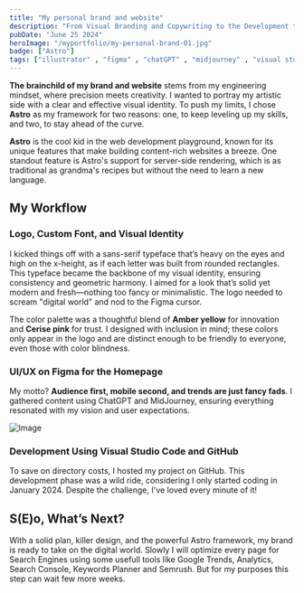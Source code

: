 ```yaml
---
title: "My personal brand and website"
description: "From Visual Branding and Copywriting to the Development through Astro, a modern framework that emphasizes performance by delivering as little JavaScript as possible."
pubDate: "June 25 2024"
heroImage: "/myportfolio/my-personal-brand-01.jpg"
badge: ["Astro"]
tags: ["illustrator" , "figma" , "chatGPT" , "midjourney" , "visual studio" , "github"]
---
```


**The brainchild of my brand and website** stems from my engineering mindset, where precision meets creativity. I wanted to portray my artistic side with a clear and effective visual identity. To push my limits, I chose **Astro** as my framework for two reasons: one, to keep leveling up my skills, and two, to stay ahead of the curve.

**Astro** is the cool kid in the web development playground, known for its unique features that make building content-rich websites a breeze. One standout feature is Astro's support for server-side rendering, which is as traditional as grandma's recipes but without the need to learn a new language.

## My Workflow

### Logo, Custom Font, and Visual Identity

I kicked things off with a sans-serif typeface that’s heavy on the eyes and high on the x-height, as if each letter was built from rounded rectangles. This typeface became the backbone of my visual identity, ensuring consistency and geometric harmony. I aimed for a look that’s solid yet modern and fresh—nothing too fancy or minimalistic. The logo needed to scream "digital world" and nod to the Figma cursor.

The color palette was a thoughtful blend of **Amber yellow** for innovation and **Cerise pink** for trust. I designed with inclusion in mind; these colors only appear in the logo and are distinct enough to be friendly to everyone, even those with color blindness.

### UI/UX on Figma for the Homepage

My motto? **Audience first, mobile second, and trends are just fancy fads**. I gathered content using ChatGPT and MidJourney, ensuring everything resonated with my vision and user expectations.

![Image](/myportfolio/my-personal-brand-mockup.webp)

### Development Using Visual Studio Code and GitHub

To save on directory costs, I hosted my project on GitHub. This development phase was a wild ride, considering I only started coding in January 2024. Despite the challenge, I've loved every minute of it!

## S(E)o, What’s Next?

With a solid plan, killer design, and the powerful Astro framework, my brand is ready to take on the digital world. Slowly I will optimize every page for Search Engines using some usefull tools like Google Trends, Analytics, Search Console, Keywords Planner and Semrush. But for my purposes this step can wait few more weeks.